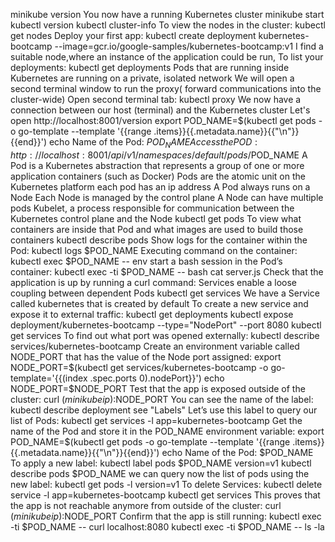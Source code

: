 minikube version
You now have a running Kubernetes cluster
minikube start
kubectl version
kubectl cluster-info
To view the nodes in the cluster:
kubectl get nodes
Deploy your first app:
kubectl create deployment kubernetes-bootcamp --image=gcr.io/google-samples/kubernetes-bootcamp:v1
I find a suitable node,where an instance of the application could be run,
To list your deployments:
kubectl get deployments
Pods that are running inside Kubernetes are running on a private, isolated network
We will open a second terminal window to run the proxy( forward communications into the cluster-wide)
Open second terminal tab:
kubectl proxy
We now have a connection between our host (terminal) and the Kubernetes cluster
Let's open http://localhost:8001/version
export POD_NAME=$(kubectl get pods -o go-template --template '{{range .items}}{{.metadata.name}}{{"\n"}}{{end}}')
echo Name of the Pod: $POD_NAME
Access the POD:
http://localhost:8001/api/v1/namespaces/default/pods/$POD_NAME
A Pod is a Kubernetes abstraction that represents a group of one or more application containers (such as Docker)
Pods are the atomic unit on the Kubernetes platform
each pod has an ip address
A Pod always runs on a Node
Each Node is managed by the control plane
A Node can have multiple pods
Kubelet, a process responsible for communication between the Kubernetes control plane and the Node
kubectl get pods
To view what containers are inside that Pod and what images are used to build those containers
kubectl describe pods
Show logs for the container within the Pod:
kubectl logs $POD_NAME
Executing command on the container:
kubectl exec $POD_NAME -- env
start a bash session in the Pod’s container:
kubectl exec -ti $POD_NAME -- bash
cat server.js
Check that the application is up by running a curl command:
Services enable a loose coupling between dependent Pods
kubectl get services
We have a Service called kubernetes that is created by default 
To create a new service and expose it to external traffic:
kubectl get deployments
kubectl expose deployment/kubernetes-bootcamp --type="NodePort" --port 8080
kubectl get services
To find out what port was opened externally:
kubectl describe services/kubernetes-bootcamp
Create an environment variable called NODE_PORT that has the value of the Node port assigned:
export NODE_PORT=$(kubectl get services/kubernetes-bootcamp -o go-template='{{(index .spec.ports 0).nodePort}}')
echo NODE_PORT=$NODE_PORT
Test that the app is exposed outside of the cluster:
curl $(minikube ip):$NODE_PORT
You can see the name of the label:
kubectl describe deployment
see "Labels"
Let’s use this label to query our list of Pods:
kubectl get services -l app=kubernetes-bootcamp
Get the name of the Pod and store it in the POD_NAME environment variable:
export POD_NAME=$(kubectl get pods -o go-template --template '{{range .items}}{{.metadata.name}}{{"\n"}}{{end}}')
echo Name of the Pod: $POD_NAME
To apply a new label:
kubectl label pods $POD_NAME version=v1
kubectl describe pods $POD_NAME
we can query now the list of pods using the new label:
kubectl get pods -l version=v1
To delete Services:
kubectl delete service -l app=kubernetes-bootcamp
kubectl get services
This proves that the app is not reachable anymore from outside of the cluster:
curl $(minikube ip):$NODE_PORT
Confirm that the app is still running:
kubectl exec -ti $POD_NAME -- curl localhost:8080
kubectl exec -ti $POD_NAME -- ls -la






















